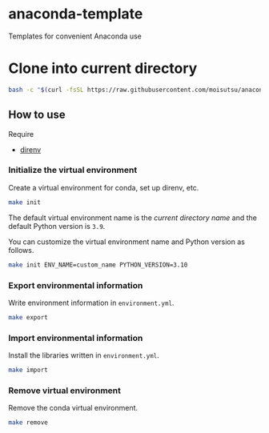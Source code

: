 # anaconda-template

Templates for convenient Anaconda use

# Clone into current directory

```bash
bash -c "$(curl -fsSL https://raw.githubusercontent.com/moisutsu/anaconda-template/main/clone_into_current_dir.sh)"
```

## How to use

Require
- [direnv](https://github.com/direnv/direnv)

### Initialize the virtual environment

Create a virtual environment for conda, set up direnv, etc.

```bash
make init
```

The default virtual environment name is the *current directory name* and the default Python version is `3.9`.

You can customize the virtual environment name and Python version as follows.

```bash
make init ENV_NAME=custom_name PYTHON_VERSION=3.10
```

### Export environmental information

Write environment information in `environment.yml`.

```bash
make export
```

### Import environmental information

Install the libraries written in `environment.yml`.

```bash
make import
```

### Remove virtual environment

Remove the conda virtual environment.

```bash
make remove
```
